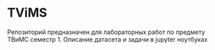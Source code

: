 # TViMS
Репозиторий предназначен для лабораторных работ по предмету ТВиМС семестр 1.
Описание датасета и задачи в jupyter ноутбуках
